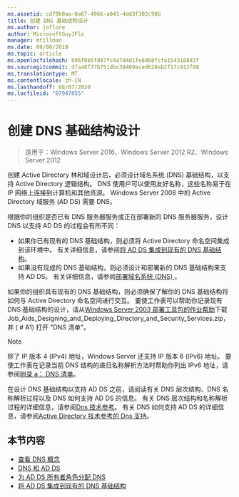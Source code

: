 ```yaml
---
ms.assetid: cd70b0aa-0a67-4966-a041-4dd3f302c98b
title: 创建 DNS 基础结构设计
ms.author: joflore
author: MicrosoftGuyJFlo
manager: mtillman
ms.date: 08/08/2018
ms.topic: article
ms.openlocfilehash: b96f0b5fd47fc4a7d4d1fe6d68fcfa1543108d3f
ms.sourcegitcommit: dfa48f77b751dbc34409aced628eb2f17c912f08
ms.translationtype: MT
ms.contentlocale: zh-CN
ms.lasthandoff: 08/07/2020
ms.locfileid: "87947855"
---
```

# <a name="creating-a-dns-infrastructure-design"></a>创建 DNS 基础结构设计

> 适用于：Windows Server 2016、Windows Server 2012 R2、Windows Server 2012

创建 Active Directory 林和域设计后，必须设计域名系统 (DNS) 基础结构，以支持 Active Directory 逻辑结构。 DNS 使用户可以使用友好名称，这些名称易于在 IP 网络上连接到计算机和其他资源。 Windows Server 2008 中的 Active Directory 域服务 (AD DS) 需要 DNS。

根据你的组织是否已有 DNS 服务器服务或正在部署新的 DNS 服务器服务，设计 DNS 以支持 AD DS 的过程会有所不同：

- 如果你已有现有的 DNS 基础结构，则必须将 Active Directory 命名空间集成到该环境中。 有关详细信息，请参阅[将 AD DS 集成到现有的 DNS 基础结构](../../ad-ds/plan/Integrating-AD-DS-into-an-Existing-DNS-Infrastructure.md)。
- 如果没有现成的 DNS 基础结构，则必须设计和部署新的 DNS 基础结构来支持 AD DS。 有关详细信息，请参阅[部署域名系统 (DNS) ](/previous-versions/windows/it-pro/windows-server-2003/cc780661(v=ws.10))。

如果你的组织具有现有的 DNS 基础结构，则必须确保了解你的 DNS 基础结构将如何与 Active Directory 命名空间进行交互。 要使工作表可以帮助你记录现有 DNS 基础结构的设计，请从[Windows Server 2003 部署工具包的作业帮助](https://microsoft.com/download/details.aspx?id=9608)下载 Job_Aids_Designing_and_Deploying_Directory_and_Security_Services.zip，并 ( # A1) 打开 "DNS 清单"。

> [!NOTE]
> 除了 IP 版本 4 (IPv4) 地址，Windows Server 还支持 IP 版本 6 (IPv6) 地址。 要使工作表在记录当前 DNS 结构的递归名称解析方法时帮助你列出 IPv6 地址，请参阅[附录 a： DNS 清单](../../ad-ds/plan/Appendix-A--DNS-Inventory.md)。

在设计 DNS 基础结构以支持 AD DS 之前，请阅读有关 DNS 层次结构、DNS 名称解析过程以及 DNS 如何支持 AD DS 的信息。 有关 DNS 层次结构和名称解析过程的详细信息，请参阅[Dns 技术参考](/previous-versions/windows/it-pro/windows-server-2003/cc779926(v=ws.10))。 有关 DNS 如何支持 AD DS 的详细信息，请参阅[Active Directory 技术参考的 Dns 支持](/previous-versions/windows/it-pro/windows-server-2003/cc781627(v=ws.10))。

## <a name="in-this-section"></a>本节内容

- [查看 DNS 概念](../../ad-ds/plan/Reviewing-DNS-Concepts.md)
- [DNS 和 AD DS](../../ad-ds/plan/DNS-and-AD-DS.md)
- [为 AD DS 所有者角色分配 DNS](../../ad-ds/deploy/Assigning-the-DNS-for-AD-DS-Owner-Role.md)
- [将 AD DS 集成到现有的 DNS 基础结构](../../ad-ds/plan/../../ad-ds/plan/Integrating-AD-DS-into-an-Existing-DNS-Infrastructure.md)
